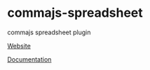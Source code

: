 # commajs-spreadsheet
commajs spreadsheet plugin

[Website](https://www.commajs.com)

[Documentation](https://www.commajs.com/docs)

